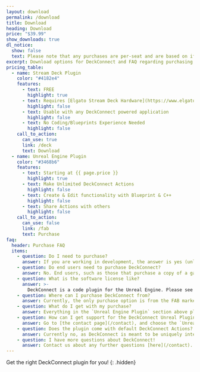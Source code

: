```yaml
---
layout: download
permalink: /download
title: Download
heading: Download
price: "$39.99"
show_downloads: true
dl_notice: 
  show: false
  text: Please note that any purchases are per-seat and are based on if you are editing/creating any actions in an Unreal Editor/Application.
excerpt: Download options for DeckConnect and FAQ regarding purchasing
pricing_table:
  - name: Stream Deck Plugin
    color: "#4182e4"
    features:
      - text: FREE
        highlight: true
      - text: Requires [Elgato Stream Deck Hardware](https://www.elgato.com/us/en/s/welcome-to-stream-deck)
        highlight: false
      - text: Usable with any DeckConnect powered application
        highlight: false
      - text: No Coding/Blueprints Experience Needed
        highlight: false
    call_to_action:
      can_use: true
      link: /deck
      text: Download
  - name: Unreal Engine Plugin
    color: "#3468b6"
    features:
      - text: Starting at {{ page.price }}
        highlight: true
      - text: Make Unlimited DeckConnect Actions
        highlight: false
      - text: Create & Edit functionality with Blueprint & C++
        highlight: false
      - text: Share Actions with others
        highlight: false
    call_to_action:
      can_use: false
      link: /fab
      text: Purchase
faq:
  header: Purchase FAQ
  items:
    - question: Do I need to purchase?
      answer: If you are working in development, the answer is yes (unless the application in question has a special bulk redistribution agreement). 
    - question: Do end users need to purchase DeckConnect?
      answer: No. End users, such as those that purchase a copy of a game/application from a marketplace, do not need to purchase DeckConnect to use it. They would just need [the free Stream Deck plugin](/deck).
    - question: What is the software license like?
      answer: >- 
        DeckConnect is a code plugin for the Unreal Engine. Please see the [FAB EULA](https://www.fab.com/eula) (specifically sections 2e, 5a, and 5b) for information about code plugin licenses.
    - question: Where can I purchase DeckConnect from?
      answer: Currently, the only purchase option is from the FAB marketplace. We might expand to other markets in the future. If you have special needs, feel free to [contact us](/contact).
    - question: What do I get with my purchase?
      answer: Everything in the `Unreal Engine Plugin` section above plus technical support.
    - question: How can I get support for the DeckConnect Unreal Plugin?
      answer: Go to [the contact page](/contact), and choose the `Unreal Plugin Support` option. You will need your FAB Order ID, which you can find from your [Epic account's transactions page](https://www.epicgames.com/account/transactions).
    - question: Does the plugin come with default DeckConnect Actions?
      answer: Currently no, as DeckConnect is meant to be uniquely integrated into an Unreal Application.
    - question: I have more questions about DeckConnect!
      answer: Contact us about any further questions [here](/contact).
---
```


Get the right DeckConnect plugin for you!
{: .hidden}
